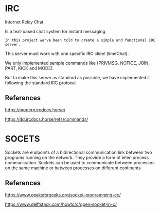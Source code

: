 # IRC
Internet Relay Chat.
	
Is a text-based chat system for instant messaging.

	In this project we've been told to create a simple and functional IRC server.

This server must work with one specific IRC client (limeChat).

We only implemented semple commands like (PRIVMSG, NOTICE, JOIN, PART, KICK and MODE).

But to make this server as standard as possible, we have implemented it following the standard IRC protocal. 

## References

https://modern.ircdocs.horse/

https://dd.ircdocs.horse/refs/commands/

# SOCETS
Sockets are endpoints of a bidirectional communication link between two programs running on the network. They provide a form of inter-process communication. Sockets can be used to communicate between processes on the same machine or between processes on different continents

## References
https://www.geeksforgeeks.org/socket-programming-cc/

https://www.delftstack.com/howto/c/open-socket-in-c/